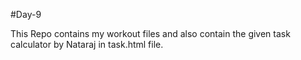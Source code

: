 #Day-9

This Repo contains my workout files and also contain the given task calculator by Nataraj in task.html file.
